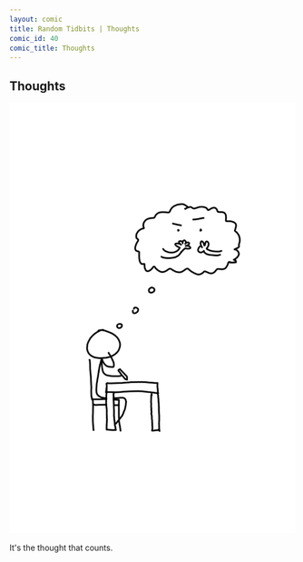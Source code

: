 ```yaml
---
layout: comic
title: Random Tidbits | Thoughts
comic_id: 40
comic_title: Thoughts
---
```


## Thoughts

<img id="img40" src="/assets/images/40.png">

It's the thought that counts.
